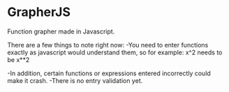 # GrapherJS
Function grapher made in Javascript.

There are a few things to note right now:
 -You need to enter functions exactly as javascript would understand them, so for example:
   x^2 needs to be x**2
   
 -In addition, certain functions or expressions entered incorrectly could make it crash.
 -There is no entry validation yet.
